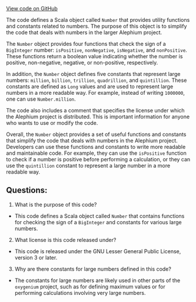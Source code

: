 [View code on GitHub](https://github.com/oxygenium/oxygenium/util/src/main/scala/org/oxygenium/util/Number.scala)

The code defines a Scala object called `Number` that provides utility functions and constants related to numbers. The purpose of this object is to simplify the code that deals with numbers in the larger Alephium project.

The `Number` object provides four functions that check the sign of a `BigInteger` number: `isPositive`, `nonNegative`, `isNegative`, and `nonPositive`. These functions return a boolean value indicating whether the number is positive, non-negative, negative, or non-positive, respectively.

In addition, the `Number` object defines five constants that represent large numbers: `million`, `billion`, `trillion`, `quadrillion`, and `quintillion`. These constants are defined as `Long` values and are used to represent large numbers in a more readable way. For example, instead of writing `1000000`, one can use `Number.million`.

The code also includes a comment that specifies the license under which the Alephium project is distributed. This is important information for anyone who wants to use or modify the code.

Overall, the `Number` object provides a set of useful functions and constants that simplify the code that deals with numbers in the Alephium project. Developers can use these functions and constants to write more readable and maintainable code. For example, they can use the `isPositive` function to check if a number is positive before performing a calculation, or they can use the `quintillion` constant to represent a large number in a more readable way.
## Questions: 
 1. What is the purpose of this code?
- This code defines a Scala object called `Number` that contains functions for checking the sign of a `BigInteger` and constants for various large numbers.

2. What license is this code released under?
- This code is released under the GNU Lesser General Public License, version 3 or later.

3. Why are there constants for large numbers defined in this code?
- The constants for large numbers are likely used in other parts of the `oxygenium` project, such as for defining maximum values or for performing calculations involving very large numbers.